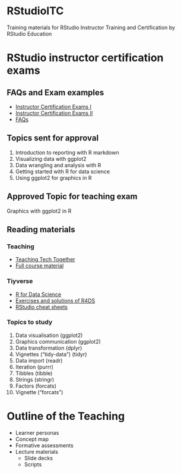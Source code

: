 # RStudioITC
Training materials for RStudio Instructor Training and Certification by RStudio Education

# RStudio instructor certification exams


## FAQs and Exam examples

* [Instructor Certification Exams I](https://education.rstudio.com/blog/2020/02/instructor-certification-exams/)
* [Instructor Certification Exams II](https://education.rstudio.com/blog/2020/08/more-example-exams/)
* [FAQs](https://education.rstudio.com/trainers/)

## Topics sent for approval 

1) Introduction to reporting with R markdown 
2) Visualizing data with ggplot2
3) Data wrangling and analysis with R
4) Getting started with R for data science 
5) Using ggplot2 for graphics in R


## Approved Topic for teaching exam

Graphics with ggplot2 in R  


## Reading materials 

### Teaching

* [Teaching Tech Together](https://teachtogether.tech/)
* [Full course material](https://drive.google.com/drive/folders/13ohFt3D0EJ5PDbMaWTxnHH-hwA7G0IvY)

### Tiyverse 

* [R for Data Science](https://r4ds.had.co.nz/) 
* [Exercises and solutions of R4DS](https://jrnold.github.io/r4ds-exercise-solutions/)    
* [RStudio cheat sheets](https://rstudio.com/resources/cheatsheets/)


### Topics to study 

1) Data visualisation (ggplot2)
2) Graphics communication (ggplot2)
3) Data transformation (dplyr)
4) Vignettes (“tidy-data”) (tidyr)
5) Data import (readr)
6) Iteration (purrr)
7) Tibbles (tibble)
8) Strings (stringr)
9) Factors (forcats)
10) Vignette (“forcats”)

# Outline of the Teaching  

- Learner personas 
- Concept map
- Formative assessments 
- Lecture materials 
  - Slide decks 
  - Scripts 
